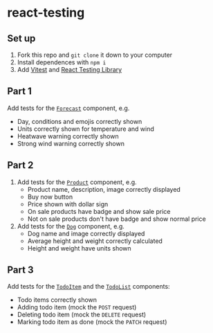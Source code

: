 # react-testing

## Set up

1. Fork this repo and `git clone` it down to your computer
2. Install dependences with `npm i`
3. Add [Vitest](https://vitest.dev/) and [React Testing Library](https://testing-library.com/)

## Part 1

Add tests for the [`Forecast`](./src/components/Forecast) component, e.g.

- Day, conditions and emojis correctly shown
- Units correctly shown for temperature and wind
- Heatwave warning correctly shown
- Strong wind warning correctly shown

## Part 2

1. Add tests for the [`Product`](./src/components/Product) component, e.g.
   - Product name, description, image correctly displayed
   - Buy now button
   - Price shown with dollar sign
   - On sale products have badge and show sale price
   - Not on sale products don't have badge and show normal price
2. Add tests for the [`Dog`](./src/components/Dog) component, e.g.
   - Dog name and image correctly displayed
   - Average height and weight correctly calculated
   - Height and weight have units shown

## Part 3

Add tests for the [`TodoItem`](./src/components/TodoItem) and the [`TodoList`](./src/components/TodoList) components:

- Todo items correctly shown
- Adding todo item (mock the `POST` request)
- Deleting todo item (mock the `DELETE` request)
- Marking todo item as done (mock the `PATCH` request)
